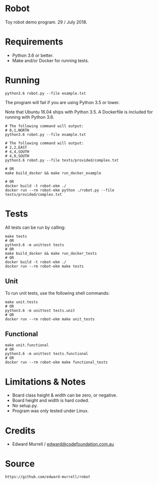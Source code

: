 # Robot
Toy robot demo program. 29 / July 2018.

# Requirements
- Python 3.6 or better.
- Make and/or Docker for running tests.

# Running
```
python3.6 robot.py --file example.txt
```
The program will fail if you are using Python 3.5 or lower.

Note that Ubuntu 16.04 ships with Python 3.5. A Dockerfile is included for
 running with Python 3.6.


```
# The following command will output:
# 0,1,NORTH
python3.6 robot.py --file example.txt

# The following command will output:
# 2,2,EAST
# 4,4,SOUTH
# 4,0,SOUTH
python3.6 robot.py --file tests/provided/complex.txt

# OR
make build_docker && make run_docker_example

# OR
docker build -t robot-ekm ./
docker run --rm robot-ekm python ./robot.py --file tests/provided/complex.txt
```


# Tests
All tests can be run by calling:
```
make tests
# OR
python3.6 -m unittest tests
# OR
make build_docker && make run_docker_tests
# OR
docker build -t robot-ekm ./
docker run --rm robot-ekm make tests
```

## Unit
To run unit tests, use the following shell commands:
```
make unit.tests
# OR
python3.6 -m unittest tests.unit
# OR
docker run --rm robot-ekm make unit_tests
```

## Functional
```
make unit.functional
# OR
python3.6 -m unittest tests.functional
# OR
docker run --rm robot-ekm make functional_tests
```


# Limitations & Notes
- Board class height & width can be zero, or negative.
- Board height and width is hard coded.
- No setup.py.
- Program was only tested under Linux.

# Credits
- Edward Murrell / edward@codefoundation.com.au

# Source
`https://github.com/edward-murrell/robot`
